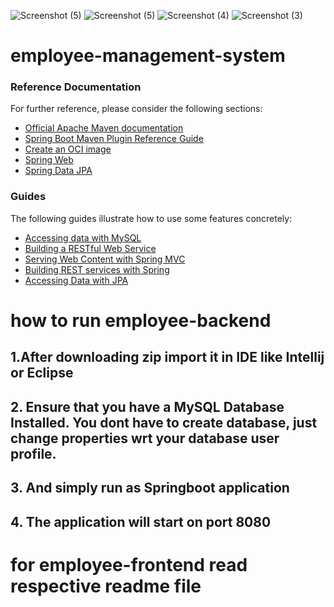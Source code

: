 ![Screenshot (5)](https://github.com/Mechatron00/employee-management-system/assets/114578318/5fa5ed5f-28cb-46f4-ae05-ce15b94b5bfc)
![Screenshot (5)](https://github.com/Mechatron00/employee-management-system/assets/114578318/9cdfb4d3-30e9-4edf-a8f8-251bfafeee56)
![Screenshot (4)](https://github.com/Mechatron00/employee-management-system/assets/114578318/b0b17bfd-96da-4cc9-8e59-393aa1c36b24)
![Screenshot (3)](https://github.com/Mechatron00/employee-management-system/assets/114578318/bcd03507-0a3b-403e-952c-7e28dc8047ab)


# employee-management-system
 ### Reference Documentation

For further reference, please consider the following sections:

* [Official Apache Maven documentation](https://maven.apache.org/guides/index.html)
* [Spring Boot Maven Plugin Reference Guide](https://docs.spring.io/spring-boot/docs/2.7.12/maven-plugin/reference/html/)
* [Create an OCI image](https://docs.spring.io/spring-boot/docs/2.7.12/maven-plugin/reference/html/#build-image)
* [Spring Web](https://docs.spring.io/spring-boot/docs/2.7.12/reference/htmlsingle/#web)
* [Spring Data JPA](https://docs.spring.io/spring-boot/docs/2.7.12/reference/htmlsingle/#data.sql.jpa-and-spring-data)

### Guides

The following guides illustrate how to use some features concretely:

* [Accessing data with MySQL](https://spring.io/guides/gs/accessing-data-mysql/)
* [Building a RESTful Web Service](https://spring.io/guides/gs/rest-service/)
* [Serving Web Content with Spring MVC](https://spring.io/guides/gs/serving-web-content/)
* [Building REST services with Spring](https://spring.io/guides/tutorials/rest/)
* [Accessing Data with JPA](https://spring.io/guides/gs/accessing-data-jpa/)


# how to run employee-backend                                                                                                                                                                                                 
## 1.After downloading zip import it in IDE like Intellij or Eclipse                                                                                                                                                                               
## 2. Ensure that you have a MySQL Database Installed. You dont have to create database, just change properties wrt your database user profile.                                                                                                                                                                      
## 3.  And simply run as Springboot application                                                                                                                                                                                                                                  
## 4. The application will start on port 8080                                                                                                                                                                 

# for employee-frontend read respective readme file

